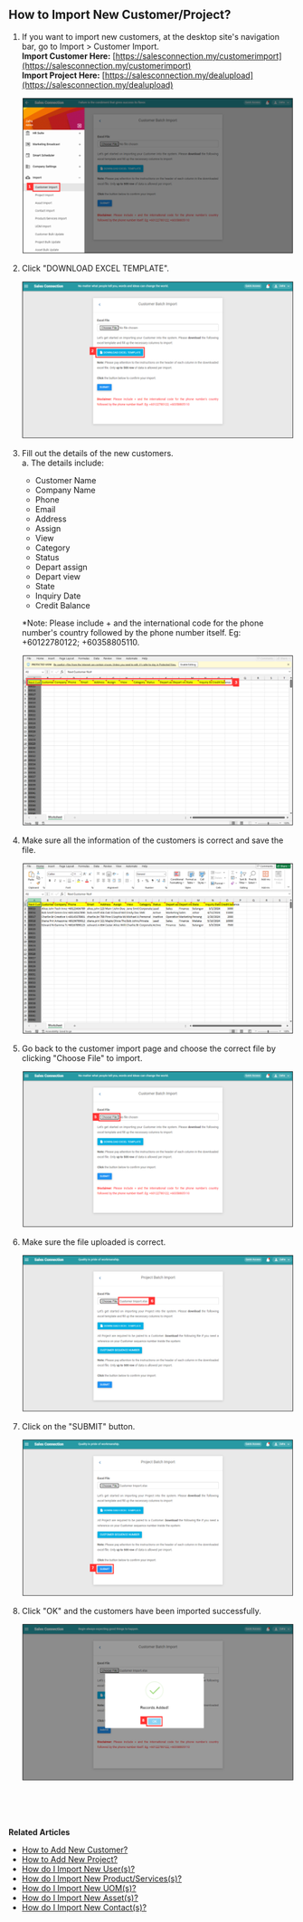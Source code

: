 ## How to Import New Customer/Project?
    
  1. If you want to import new customers, at the desktop site's navigation bar, go to Import > Customer Import.<br>
     **Import Customer Here:** [https://salesconnection.my/customerimport](https://salesconnection.my/customerimport)<br>
     **Import Project Here:** [https://salesconnection.my/dealupload](https://salesconnection.my/dealupload)<br>

     <p align="center">
       <img src="img/Import_Customer_Step_1.png" alt="Import Customer Step 1">
     </p>

  2. Click "DOWNLOAD EXCEL TEMPLATE".<br>

     <p align="center">
       <img src="img/Import_Customer_Step_2.png" alt="Import Customer Step 2">
     </p>

  3. Fill out the details of the new customers.<br>
     a. The details include:<br>
        - Customer Name<br>
        - Company Name<br>
        - Phone<br>
        - Email<br>
        - Address<br>
        - Assign<br>
        - View<br>
        - Category<br>
        - Status<br>
        - Depart assign<br>
        - Depart view<br>
        - State<br>
        - Inquiry Date<br>
        - Credit Balance<br>
    
     *Note: Please include + and the international code for the phone number's country followed by the phone number itself. Eg: +60122780122; +60358805110.<br>

     <p align="center">
       <img src="img/Import_Customer_Step_3.png" alt="Import Customer Step 3">
     </p>
     
  4. Make sure all the information of the customers is correct and save the file.<br>

     <p align="center">
       <img src="img/Import_Customer_Step_4.png" alt="Import Customer Step 4">
     </p>

  5. Go back to the customer import page and choose the correct file by clicking "Choose File" to import.<br>

     <p align="center">
       <img src="img/Import_Customer_Step_5.png" alt="Import Customer Step 5">
     </p>

  6. Make sure the file uploaded is correct.<br>

     <p align="center">
       <img src="img/Import_Customer_Step_6.png" alt="Import Customer Step 6">
     </p>

  7. Click on the "SUBMIT" button.<br>

     <p align="center">
       <img src="img/Import_Customer_Step_7.png" alt="Import Customer Step 7">
     </p>

  8. Click "OK" and the customers have been imported successfully.<br>

     <p align="center">
       <img src="img/Import_Customer_Step_8.png" alt="Import Customer Step 8">
     </p>
  <br><br><br>

**Related Articles**<br>
- [How to Add New Customer?](Add_New_Customer.md)
- [How to Add New Project?](Add_New_Project.md)
- [How do I Import New User(s)?](Import_User.md)
- [How do I Import New Product/Services(s)?](Import_Product_Services.md)
- [How do I Import New UOM(s)?](Import_UOM.md)
- [How do I Import New Asset(s)?](Import_Asset.md)
- [How do I Import New Contact(s)?](Import_Contact.md)
